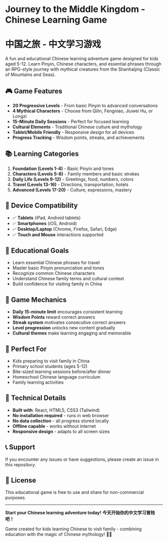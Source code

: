 # Journey to the Middle Kingdom - Chinese Learning Game
# 中国之旅 - 中文学习游戏

A fun and educational Chinese learning adventure game designed for kids aged 5-12. Learn Pinyin, Chinese characters, and essential phrases through an RPG-style journey with mythical creatures from the Shanhaijing (Classic of Mountains and Seas).

## 🎮 Game Features

- **20 Progressive Levels** - From basic Pinyin to advanced conversations
- **4 Mythical Characters** - Choose from Qilin, Fengniao, Jiuwei Hu, or Longzi
- **15-Minute Daily Sessions** - Perfect for focused learning
- **Cultural Elements** - Traditional Chinese culture and mythology
- **Tablet/Mobile Friendly** - Responsive design for all devices
- **Progress Tracking** - Wisdom points, streaks, and achievements

## 📚 Learning Categories

1. **Foundation (Levels 1-4)** - Basic Pinyin and tones
2. **Characters (Levels 5-8)** - Family members and basic strokes
3. **Daily Life (Levels 9-12)** - Greetings, food, numbers, colors
4. **Travel (Levels 13-16)** - Directions, transportation, hotels
5. **Advanced (Levels 17-20)** - Culture, expressions, mastery

## 📱 Device Compatibility

- ✅ **Tablets** (iPad, Android tablets)
- ✅ **Smartphones** (iOS, Android)
- ✅ **Desktop/Laptop** (Chrome, Firefox, Safari, Edge)
- ✅ **Touch and Mouse** interactions supported

## 🎯 Educational Goals

- Learn essential Chinese phrases for travel
- Master basic Pinyin pronunciation and tones
- Recognize common Chinese characters
- Understand Chinese family terms and cultural context
- Build confidence for visiting family in China

## 🎨 Game Mechanics

- **Daily 15-minute limit** encourages consistent learning
- **Wisdom Points** reward correct answers
- **Streak system** motivates consecutive correct answers
- **Level progression** unlocks new content gradually
- **Cultural themes** make learning engaging and memorable

## 🌟 Perfect For

- Kids preparing to visit family in China
- Primary school students (ages 5-12)
- Bite-sized learning sessions before/after dinner
- Homeschool Chinese language curriculum
- Family learning activities

## 🔧 Technical Details

- **Built with**: React, HTML5, CSS3 (Tailwind)
- **No installation required** - runs in web browser
- **No data collection** - all progress stored locally
- **Offline capable** - works without internet
- **Responsive design** - adapts to all screen sizes

## 📞 Support

If you encounter any issues or have suggestions, please create an issue in this repository.

## 📄 License

This educational game is free to use and share for non-commercial purposes.

---

**Start your Chinese learning adventure today!**
**今天开始你的中文学习冒险吧！**

Game created for kids learning Chinese to visit family - combining education with the magic of Chinese mythology! 🐉✨
